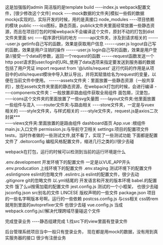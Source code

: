 这是加强版的admin
简洁版的是template
build
    ----index.js  webpack配置文件，[很少修改这个文件]
mock
    ----mock数据的文件夹[模拟一些假的数据mockjs实现的]，实际开发的时候，用的是真接口
node_modules
    ----项目依赖的模块
public
    ----ico图标，静态页面，publick文件夹里面经常放置一些静态资源，而且在项目打包的时候webpack不会编译这个文件，原封不动的打包到dist文件夹里面
src
    ----程序源代码的地方
    ------api文件夹，涉及到请求相关的
    ------user.js  getinfo自己写的函数，效果是获取用户信息 
    ------user.js  logout自己写的函数，效果是用户注销的操作
    ------user.js  login自己写的函数，效果是用户登录//接受一个data的参数，返回一个request的函数
    ------request函数发送一个http post请求到user/login的URL,使用了data选项来指定要发送到服务器的数据包括了用户凭证
    import request from '@/utils/request'
    这行代码的作用是从项目中的utils/request模块中导入默认导出，并将其赋值给名为request的变量，以便在当前文件中使用。
    ------assets文件夹：里面放置一些静态资源（一般共享的），放在assets文件夹里面的静态资源，在webpack打包的时候，会进行编译
    ----components文件夹：一般放置非路由组件获取全局组件   面包屑，汉堡包，  
    ----icons这个文件夹的里面放置了一些svg矢量图
    ----layout文件夹:他里面放置一些组件与混入
    ----router文件夹:与路由相关
    ----store文件夹，一定是与vuex相关的
    ----style文件夹，与样式相关的
    ----style文件夹，request.js是axios二次封装***  
    ----views文件夹:里面放置的是路由组件  dashboard首页
App.vue :根组件 
main.js:入口文件
permission.js:与导航守卫相关
settings:项目的配置项文件
tests，当时作者做的一些测试文件,就不看了，实现了一些测试功能
下面都是配置文件了
.deitorconfig 编程风格配置文件，缩进几行之类的//很少去碰

webpack在打包，运行的时候可以检测到当前的运行环境是什么

.env.development  开发环境下的配置文件     一定是以VUE_APP开头
.env.producation  上线环境下的配置文件 
.env.staging      测试环境下的配置文件
.eslintignore     eslint的忽略文件
.eslintrc.js      eslint的配置文件，很少去动
.gitignore       git的忽略文件
以.yml结尾的 开发语言和开发的版本环境
babel.的配置文件      饿了么ui按需加载的配置文件
jest.config.js       测试的一个小框架， 也很少去碰
jsconfig.json       src别名的文件
LINCESE             版权声明的一些文件
package.json     项目的一些名字啊版本号啊，运行的一些依赖
postcss.config.js 与css相关   css转rem就用到里面的autoprefixer文件  也很少去碰
vue.config.js     当成webpack.config.js//解决代理跨域尽量碰这个文件


完成登录业务
----静态组建完成  1.找src下的view里面有登录文件


后台管理系统项目当中一般只有登录业务，
现在都是用mock的数据，没有用到真实服务器的接口
很少有注册业务
